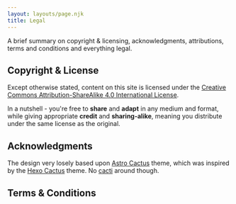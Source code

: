 ```yaml
---
layout: layouts/page.njk
title: Legal
---
```


A brief summary on copyright & licensing, acknowledgments, attributions, terms and conditions and everything legal.

## Copyright & License

Except otherwise stated, content on this site is licensed under the [Creative Commons Attribution-ShareAlike 4.0 International License](https://creativecommons.org/licenses/by-sa/4.0/).

In a nutshell - you're free to **share** and **adapt** in any medium and format, while giving appropriate **credit** and **sharing-alike**, meaning you distribute under the same license as the original.

## Acknowledgments

The design very losely based upon [Astro Cactus](https://github.com/chrismwilliams/astro-theme-cactus/) theme, which was inspired by the [Hexo Cactus](https://github.com/probberechts/hexo-theme-cactus) theme. No <a href="https://www.grammarbook.com/blog/singular-vs-plural/plural-cactus-cacti-cactuses/" target="_blank">cacti</a> around though.

## Terms & Conditions
